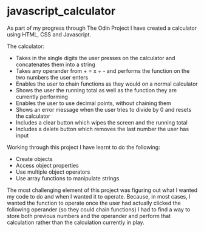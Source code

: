 # javascript_calculator

As part of my progress through The Odin Project I have created a calculator using HTML, CSS and Javascript.

The calculator:
- Takes in the single digits the user presses on the calculator and concatenates them into a string
- Takes any operander from + = x ÷ - and performs the function on the two numbers the user enters
- Enables the user to chain functions as they would on a normal calculator
- Shows the user the running total as well as the function they are currently performing
- Enables the user to use decimal points, without chaining them
- Shows an error message when the user tries to divide by 0 and resets the calculator
- Includes a clear button which wipes the screen and the running total
- Includes a delete button which removes the last number the user has input

Working through this project I have learnt to do the following:
- Create objects
- Access object properties
- Use multiple object operators
- Use array functions to manipulate strings

The most challenging element of this project was figuring out what I wanted my code to do and when I wanted it to operate. Because, in most cases, I wanted the function to operate once the user had actually clicked the following operander (so they could chain functions) I had to find a way to store both previous numbers and the operander and perform that calculation rather than the calculation currently in play.
